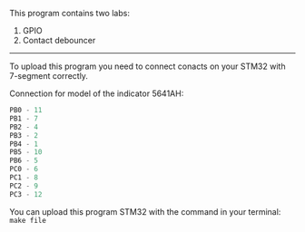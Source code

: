 This program contains two labs:
1. GPIO
2. Contact debouncer
---
To upload this program you need to connect conacts on your STM32 with 7-segment correctly.

Connection for model of the indicator 5641AH:
```c
PB0 - 11
PB1 - 7
PB2 - 4
PB3 - 2
PB4 - 1
PB5 - 10
PB6 - 5
PC0 - 6
PC1 - 8
PC2 - 9
PC3 - 12
```
You can upload this program STM32 with the command in your terminal:
`make file`
